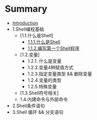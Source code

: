 # Summary

* [Introduction](README.md)
* 1.Shell编程基础
  * [1.1.什么是Shell]
    * [1.1.1.什么是Shell](chapter1/CHAPTER1.1.md)
    * [1.1.2.编写第一个Shell程序](chapter1/CHAPTER1.2.md)
  * [1.2.变量]
    * 1.2.1. 什么是变量
    * 1.2.2.变量4种赋值方式
    * 1.2.3.指定变量类型 && 删除变量
    * 1.2.4.变量的类型
    * 1.2.5.特殊变量
  * [1.3.Shell符号相关]
  * 1.4.内建命令与外部命令
* 2.Shell条件语句
* 3.Shell 循环 && 分支语句

